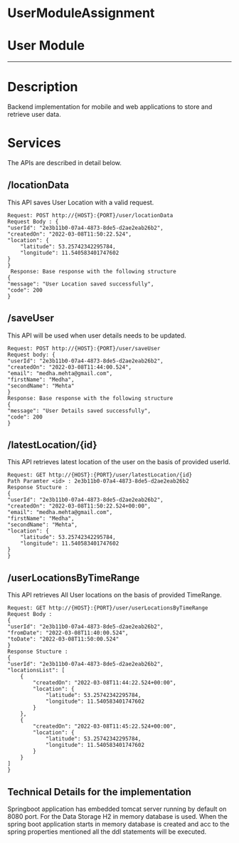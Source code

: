 # UserModuleAssignment
User Module
=======================
----------

Description
===========

Backend implementation for mobile and web applications to store and retrieve user data.

Services
=========
The APIs are described in detail below.

/locationData
-----

This API saves User Location with a valid request.

    Request: POST http://{HOST}:{PORT}/user/locationData
    Request Body : {
    "userId": "2e3b11b0-07a4-4873-8de5-d2ae2eab26b2",
    "createdOn": "2022-03-08T11:50:22.524",
    "location": {
        "latitude": 53.25742342295784,
        "longitude": 11.540583401747602
    }
    }
     Response: Base response with the following structure
    {
    "message": "User Location saved successfully",
    "code": 200
    }

/saveUser
-----

This API will be used when user details needs to be updated.


    Request: POST http://{HOST}:{PORT}/user/saveUser
    Request body: {
    "userId": "2e3b11b0-07a4-4873-8de5-d2ae2eab26b2",
    "createdOn": "2022-03-08T11:44:00.524",
    "email": "medha.mehta@gmail.com",
    "firstName": "Medha",
    "secondName": "Mehta"
    }
    Response: Base response with the following structure
    {
    "message": "User Details saved successfully",
    "code": 200
    }


/latestLocation/{id}
---------------
This API retrieves latest location of the user on the basis of provided userId.

    Request: GET http://{HOST}:{PORT}/user/latestLocation/{id}
    Path Paramter <id> : 2e3b11b0-07a4-4873-8de5-d2ae2eab26b2
    Response Stucture : 
    {
    "userId": "2e3b11b0-07a4-4873-8de5-d2ae2eab26b2",
    "createdOn": "2022-03-08T11:50:22.524+00:00",
    "email": "medha.mehta@gmail.com",
    "firstName": "Medha",
    "secondName": "Mehta",
    "location": {
        "latitude": 53.25742342295784,
        "longitude": 11.540583401747602
    }
    }


/userLocationsByTimeRange
---------------
This API retrieves All User locations on the basis of provided TimeRange.

    Request: GET http://{HOST}:{PORT}/user/userLocationsByTimeRange
    Request Body : 
    {
    "userId": "2e3b11b0-07a4-4873-8de5-d2ae2eab26b2",
    "fromDate": "2022-03-08T11:40:00.524",
    "toDate": "2022-03-08T11:50:00.524"
    }
    Response Stucture : 
    {
    "userId": "2e3b11b0-07a4-4873-8de5-d2ae2eab26b2",
    "locationsList": [
        {
            "createdOn": "2022-03-08T11:44:22.524+00:00",
            "location": {
                "latitude": 53.25742342295784,
                "longitude": 11.540583401747602
            }
        },
        {
            "createdOn": "2022-03-08T11:45:22.524+00:00",
            "location": {
                "latitude": 53.25742342295784,
                "longitude": 11.540583401747602
            }
        }
    ]
    }

Technical Details for the implementation
---------------
Springboot application has embedded tomcat server running by default on 8080 port.
For the Data Storage H2 in memory database is used. When the spring boot application starts in memory database is created and acc to the 
spring properties mentioned all the ddl statements will be executed. 
